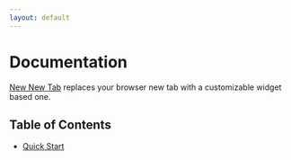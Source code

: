 ```yaml
---
layout: default
---
```


# Documentation

[New New Tab](https://github.com/frederikstroem/new-new-tab) replaces your browser new tab with a customizable widget based one.

## Table of Contents
* [Quick Start](quick-start)
